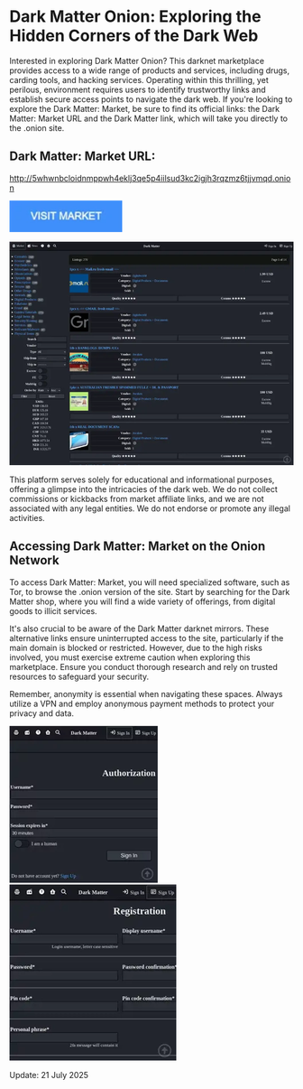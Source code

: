 # Dark Matter Onion: Exploring the Hidden Corners of the Dark Web

Interested in exploring Dark Matter Onion? This darknet marketplace provides access to a wide range of products and services, including drugs, carding tools, and hacking services. Operating within this thrilling, yet perilous, environment requires users to identify trustworthy links and establish secure access points to navigate the dark web. If you're looking to explore the Dark Matter: Market, be sure to find its official links: the Dark Matter: Market URL and the Dark Matter link, which will take you directly to the .onion site.

## Dark Matter: Market URL:

http://5whwnbcloidnmppwh4eklj3qe5p4iilsud3kc2igjh3rqzmz6tjjvmqd.onion

[<img src="/custom/static.webp" width="200">](http://5whwnbcloidnmppwh4eklj3qe5p4iilsud3kc2igjh3rqzmz6tjjvmqd.onion)

<a href="http://5whwnbcloidnmppwh4eklj3qe5p4iilsud3kc2igjh3rqzmz6tjjvmqd.onion"><img src="/custom/surface.webp" alt="image" style="max-width: 100%;"><a>

This platform serves solely for educational and informational purposes, offering a glimpse into the intricacies of the dark web. We do not collect commissions or kickbacks from market affiliate links, and we are not associated with any legal entities. We do not endorse or promote any illegal activities.

## Accessing Dark Matter: Market on the Onion Network

To access Dark Matter: Market, you will need specialized software, such as Tor, to browse the .onion version of the site. Start by searching for the Dark Matter shop, where you will find a wide variety of offerings, from digital goods to illicit services.

It's also crucial to be aware of the Dark Matter darknet mirrors. These alternative links ensure uninterrupted access to the site, particularly if the main domain is blocked or restricted. However, due to the high risks involved, you must exercise extreme caution when exploring this marketplace. Ensure you conduct thorough research and rely on trusted resources to safeguard your security.

Remember, anonymity is essential when navigating these spaces. Always utilize a VPN and employ anonymous payment methods to protect your privacy and data.

<a href="http://5whwnbcloidnmppwh4eklj3qe5p4iilsud3kc2igjh3rqzmz6tjjvmqd.onion"><img src="/custom/form.webp" alt="image" style="max-width: 100%;"><a>  <a href="http://5whwnbcloidnmppwh4eklj3qe5p4iilsud3kc2igjh3rqzmz6tjjvmqd.onion"><img src="/custom/foreground.webp" alt="image" style="max-width: 100%;"><a>











Update:  21 July 2025
